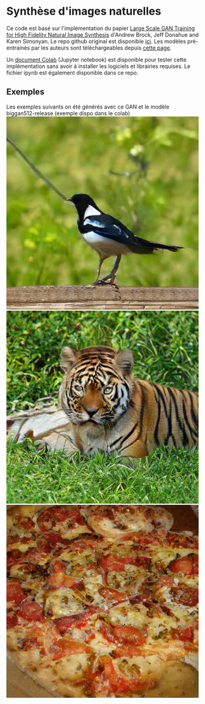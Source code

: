 # Synthèse d'images naturelles

Ce code est basé sur l'implémentation du papier [Large Scale GAN Training for High Fidelity Natural Image Synthesis](https://arxiv.org/abs/1809.11096) d'Andrew Brock, Jeff Donahue and Karen Simonyan.
Le repo github original est disponible [ici](https://github.com/ivclab/BigGAN-Generator-Pretrained-Pytorch). Les modèles pré-entrainés par les auteurs sont téléchargeables depuis [cette page](https://github.com/ivclab/BigGAN-Generator-Pretrained-Pytorch/releases/latest).

Un [document Colab](https://colab.research.google.com/drive/1B4e2Yxq6JtRrNDn7spUmIWNRnY6EmQYL) (Jupyter notebook) est disponible pour tester cette implémentation sans avoir à installer les logiciels et librairies requises. Le fichier ipynb est également disponible dans ce repo.


## Exemples
Les exemples suivants on été générés avec ce GAN et le modèle biggan512-release (exemple dispo dans le colab)
![magpie](example_images/class_18.png)
![tiger](example_images/class_292.png)
![pizza](example_images/class_963.png)

